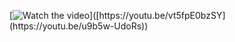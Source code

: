 


[![Watch the video]([[https://i.imgur.com/vKb2F1B.png](https://i9.ytimg.com/vi/u9b5w-UdoRs/mq2.jpg?sqp=CLyNrJYG&rs=AOn4CLAHy5nuW6hHEsAd7ANgQKm8kMDY9w&retry=6](https://github.com/Badger-Blast-Media/Seaside-Paranormal-Society/blob/main/pre-production/3d-blockout/episode1/scene1/images/Squid_Pulsating.jpg)))]([https://youtu.be/vt5fpE0bzSY](https://youtu.be/u9b5w-UdoRs))
